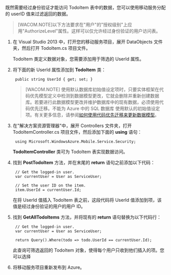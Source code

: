 

既然需要经过身份验证才能访问 TodoItem 表中的数据，您可以使用移动服务分配的 userID 值来过滤返回的数据。

>[WACOM.NOTE]以下方法要求在"用户"的"授权级别"上应用"AuthorizeLevel"属性。这样可以仅允许经过身份验证的用户访问表。

1. 在 Visual Studio 2013 中，打开您的移动服务项目，展开 DataObjects 文件夹，然后打开 TodoItem.cs 项目文件。

	TodoItem 类定义数据对象，您需要添加用于筛选的 UserId 属性。

2. 将下面的新 UserId 属性添加到 **TodoItem** 类：

		public string UserId { get; set; }

	>[WACOM.NOTE] 使用默认数据库初始值设定项时，只要实体框架在代码优先模型定义中检测到数据模型更改，它就会删除并重新创建数据库。若要进行此数据模型更改并维护数据库中的现有数据，必须使用代码优先迁移。不能为 Azure 中的 SQL 数据库 使用默认的初始值设定项。有关更多信息，请参阅[如何使用代码优先迁移来更新数据模型](/zh-cn/documentation/articles/mobile-services-dotnet-backend-how-to-use-code-first-migrations)。

3. 在"解决方案资源管理器"中，展开 Controllers 文件夹，打开 TodoItemController.cs 项目文件，然后添加下面的 **using** 语句：

		using Microsoft.WindowsAzure.Mobile.Service.Security;

	**TodoItemController** 类可为 TodoItem 表实现数据访问。 
 
4. 找到 **PostTodoItem** 方法，并在末尾的 **return** 语句之前添加以下代码：

		// Get the logged-in user.
	    var currentUser = User as ServiceUser;
	
	    // Set the user ID on the item.
	    item.UserId = currentUser.Id;

    在将 UserId 值插入 TodoItem 表之前，这段代码将 UserId 值添加到项，该值是经过身份验证的用户的用户 ID。 
	

5. 找到 **GetAllTodoItems** 方法，并将现有的 **return** 语句替换为以下代码行：

        // Get the logged-in user.
        var currentUser = User as ServiceUser;

        return Query().Where(todo => todo.UserId == currentUser.Id);

   	此查询可筛选返回的 TodoItem 对象，使得每个用户只收到他们插入的项。您可以选择 

6. 将移动服务项目重新发布到 Azure。
